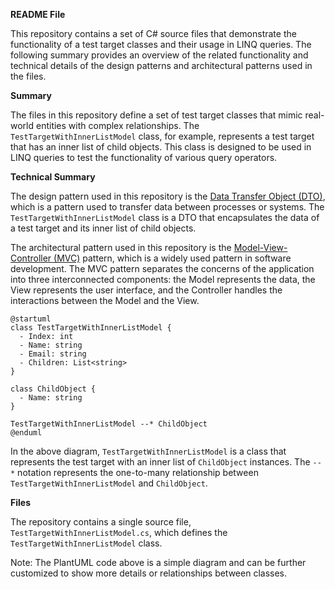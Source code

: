 **README File**

This repository contains a set of C# source files that demonstrate the functionality of a test target classes and their usage in LINQ queries. The following summary provides an overview of the related functionality and technical details of the design patterns and architectural patterns used in the files.

**Summary**

The files in this repository define a set of test target classes that mimic real-world entities with complex relationships. The `TestTargetWithInnerListModel` class, for example, represents a test target that has an inner list of child objects. This class is designed to be used in LINQ queries to test the functionality of various query operators.

**Technical Summary**

The design pattern used in this repository is the [Data Transfer Object (DTO)](https://en.wikipedia.org/wiki/Data_transfer_object), which is a pattern used to transfer data between processes or systems. The `TestTargetWithInnerListModel` class is a DTO that encapsulates the data of a test target and its inner list of child objects.

The architectural pattern used in this repository is the [Model-View-Controller (MVC)](https://en.wikipedia.org/wiki/Model–view–controller) pattern, which is a widely used pattern in software development. The MVC pattern separates the concerns of the application into three interconnected components: the Model represents the data, the View represents the user interface, and the Controller handles the interactions between the Model and the View.

```plantuml
@startuml
class TestTargetWithInnerListModel {
  - Index: int
  - Name: string
  - Email: string
  - Children: List<string>
}

class ChildObject {
  - Name: string
}

TestTargetWithInnerListModel --* ChildObject
@enduml
```

In the above diagram, `TestTargetWithInnerListModel` is a class that represents the test target with an inner list of `ChildObject` instances. The `--*` notation represents the one-to-many relationship between `TestTargetWithInnerListModel` and `ChildObject`.

**Files**

The repository contains a single source file, `TestTargetWithInnerListModel.cs`, which defines the `TestTargetWithInnerListModel` class.

Note: The PlantUML code above is a simple diagram and can be further customized to show more details or relationships between classes.